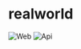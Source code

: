 # realworld

![Web](https://github.com/lifeiscontent/realworld/workflows/Web/badge.svg)
![Api](https://github.com/lifeiscontent/realworld/workflows/Api/badge.svg)
